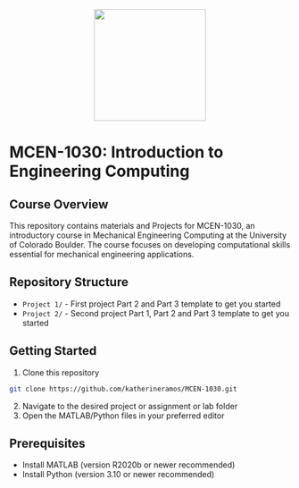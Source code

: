 <div align="center">
<img src="https://img.shields.io/badge/MCEN-1030-2193b0?style=for-the-badge" width="200">
</div>

# MCEN-1030: Introduction to Engineering Computing

## Course Overview
This repository contains materials and Projects for MCEN-1030, an introductory course in Mechanical Engineering Computing at the University of Colorado Boulder. The course focuses on developing computational skills essential for mechanical engineering applications.

<!-- ## Course Staff
| Role | Name |
|------|------|
| *Course Instructor* | **Katherine Ramos** |
| *Teaching Assistant* | **Jeong Eun Kim** | -->

## Repository Structure
- `Project 1/` - First project Part 2 and Part 3 template to get you started
- `Project 2/` - Second project Part 1, Part 2 and Part 3 template to get you started
<!-- - `Labs/` - Weekly lab assignments and solutions -->
<!-- - `Homework/` - Homework assignments and solutions -->

## Getting Started
1. Clone this repository
```bash
git clone https://github.com/katherineramos/MCEN-1030.git
```
2. Navigate to the desired project or assignment or lab folder
3. Open the MATLAB/Python files in your preferred editor

## Prerequisites
- Install MATLAB (version R2020b or newer recommended)
- Install Python (version 3.10 or newer recommended)